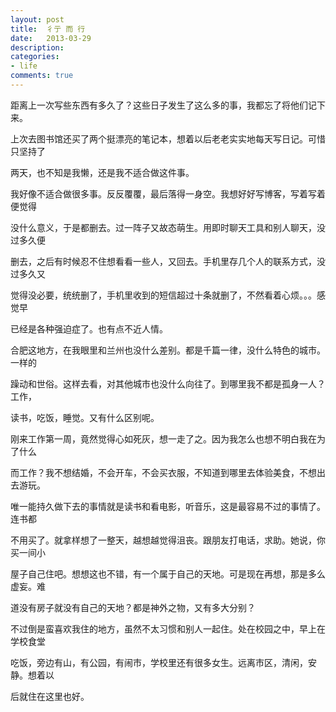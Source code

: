 ```yaml
---
layout: post
title:  彳亍 而 行
date:   2013-03-29
description: 
categories:
- life
comments: true
---
```

距离上一次写些东西有多久了？这些日子发生了这么多的事，我都忘了将他们记下来。




上次去图书馆还买了两个挺漂亮的笔记本，想着以后老老实实地每天写日记。可惜只坚持了

两天，也不知是我懒，还是我不适合做这件事。



我好像不适合做很多事。反反覆覆，最后落得一身空。我想好好写博客，写着写着便觉得

没什么意义，于是都删去。过一阵子又故态萌生。用即时聊天工具和别人聊天，没过多久便

删去，之后有时候忍不住想看看一些人，又回去。手机里存几个人的联系方式，没过多久又

觉得没必要，统统删了，手机里收到的短信超过十条就删了，不然看着心烦。。。感觉早

已经是各种强迫症了。也有点不近人情。



合肥这地方，在我眼里和兰州也没什么差别。都是千篇一律，没什么特色的城市。一样的

躁动和世俗。这样去看，对其他城市也没什么向往了。到哪里我不都是孤身一人？工作，

读书，吃饭，睡觉。又有什么区别呢。



刚来工作第一周，竟然觉得心如死灰，想一走了之。因为我怎么也想不明白我在为了什么

而工作？我不想结婚，不会开车，不会买衣服，不知道到哪里去体验美食，不想出去游玩。

唯一能持久做下去的事情就是读书和看电影，听音乐，这是最容易不过的事情了。连书都

不用买了。就拿样想了一整天，越想越觉得沮丧。跟朋友打电话，求助。她说，你买一间小

屋子自己住吧。想想这也不错，有一个属于自己的天地。可是现在再想，那是多么虚妄。难

道没有房子就没有自己的天地？都是神外之物，又有多大分别？



不过倒是蛮喜欢我住的地方，虽然不太习惯和别人一起住。处在校园之中，早上在学校食堂

吃饭，旁边有山，有公园，有闹市，学校里还有很多女生。远离市区，清闲，安静。想着以

后就住在这里也好。
